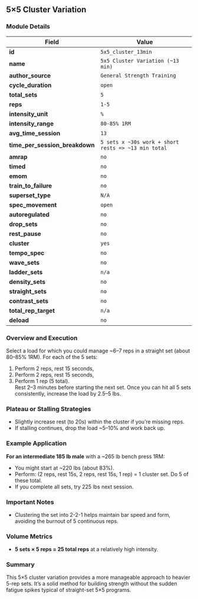 ## 5×5 Cluster Variation

### Module Details

| Field                          | Value                                               |
| ------------------------------ | --------------------------------------------------- |
| **id**                         | `5x5_cluster_13min`                                 |
| **name**                       | `5x5 Cluster Variation (~13 min)`                   |
| **author_source**              | `General Strength Training`                         |
| **cycle_duration**             | `open`                                              |
| **total_sets**                 | `5`                                                 |
| **reps**                       | `1-5`                                               |
| **intensity_unit**             | `%`                                                 |
| **intensity_range**            | `80-85% 1RM`                                        |
| **avg_time_session**           | `13`                                                |
| **time_per_session_breakdown** | `5 sets x ~30s work + short rests => ~13 min total` |
| **amrap**                      | `no`                                                |
| **timed**                      | `no`                                                |
| **emom**                       | `no`                                                |
| **train_to_failure**           | `no`                                                |
| **superset_type**              | `N/A`                                               |
| **spec_movement**              | `open`                                              |
| **autoregulated**              | `no`                                                |
| **drop_sets**                  | `no`                                                |
| **rest_pause**                 | `no`                                                |
| **cluster**                    | `yes`                                               |
| **tempo_spec**                 | `no`                                                |
| **wave_sets**                  | `no`                                                |
| **ladder_sets**                | `n/a`                                               |
| **density_sets**               | `no`                                                |
| **straight_sets**              | `no`                                                |
| **contrast_sets**              | `no`                                                |
| **total_rep_target**           | `n/a`                                               |
| **deload**                     | `no`                                                |

### Overview and Execution

Select a load for which you could manage ~6–7 reps in a straight set (about 80–85% 1RM). For each of the 5 sets:

1. Perform 2 reps, rest 15 seconds,
2. Perform 2 reps, rest 15 seconds,
3. Perform 1 rep (5 total).  
    Rest 2–3 minutes before starting the next set. Once you can hit all 5 sets consistently, increase the load by 2.5–5 lbs.

### Plateau or Stalling Strategies

- Slightly increase rest (to 20s) within the cluster if you’re missing reps.
- If stalling continues, drop the load ~5–10% and work back up.

### Example Application

**For an intermediate 185 lb male** with a ~265 lb bench press 1RM:

- You might start at ~220 lbs (about 83%).
- Perform: (2 reps, rest 15s, 2 reps, rest 15s, 1 rep) = 1 cluster set. Do 5 of these total.
- If you complete all sets, try 225 lbs next session.

### Important Notes

- Clustering the set into 2-2-1 helps maintain bar speed and form, avoiding the burnout of 5 continuous reps.

### Volume Metrics

- **5 sets × 5 reps = 25 total reps** at a relatively high intensity.

### Summary

This 5×5 cluster variation provides a more manageable approach to heavier 5-rep sets. It’s a solid method for building strength without the sudden fatigue spikes typical of straight-set 5×5 programs.